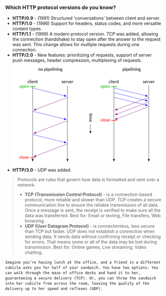 ### Which HTTP protocol versions do you know?
- **HTTP/0.9** - (1991) Structured 'conversations' between client and server.
- **HTTP/1.0** - (1996) Support for headers, status codes, and more versatile content types.
- **HTTP/1.1** - (1999) A modern protocol version. *TCP* was added, allowing the connection (handshake) to stay open after the answer to the request was sent. This change allows for multiple requests during one connection.
- **HTTP/2.0** - New features: prioritizing of requests, support of server push messages, header compression, multiplexing of requests. ![Multiplexing image](image.png)
- **HTTP/3.0** - *UDP* was added.

> Protocols are rules that govern how data is formatted and sent over a network.
> - **TCP (Transmission Control Protocol)** - is a connection-based protocol, more reliable and slower than UDP. TCP creates a secure communication line to ensure the reliable transmission of all data. Once a message is sent, the receipt is verified to make sure all the data was transferred. Best for: Email or texting, File transfers, Web browsing.
> - **UDP (User Datagram Protocol)** - is connectionless, less secure than TCP but faster. UDP does not establish a connection when sending data. It sends data without confirming receipt or checking for errors. That means some or all of the data may be lost during transmission. Best for: Online games, Live streaming, Video chatting.

`Imagine you’re having lunch at the office, and a friend in a different cubicle asks you for half of your sandwich. You have two options: You can walk through the maze of office desks and hand it to her, guaranteeing a secure delivery (TCP). Or, you can throw the sandwich into her cubicle from across the room, leaving the quality of the delivery up to her speed and reflexes (UDP).`
